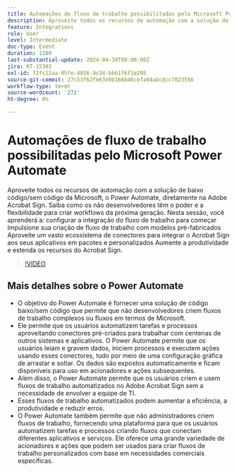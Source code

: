 ```yaml
---
title: Automações de fluxo de trabalho possibilitadas pelo Microsoft Power Automate
description: Aproveite todos os recursos de automação com a solução de baixo código/sem código da Microsoft, o Power Automate, diretamente na Adobe Acrobat Sign.
feature: Integrations
role: User
level: Intermediate
doc-type: Event
duration: 1109
last-substantial-update: 2024-04-30T00:00:00Z
jira: KT-15303
exl-id: 72fc12aa-05fe-4856-9c34-bb61f6f3a295
source-git-commit: 27c53f62fe63e9b166b46cefa04abcdcc7823556
workflow-type: tm+mt
source-wordcount: '272'
ht-degree: 0%

---
```


# Automações de fluxo de trabalho possibilitadas pelo Microsoft Power Automate

Aproveite todos os recursos de automação com a solução de baixo código/sem código da Microsoft, o Power Automate, diretamente na Adobe Acrobat Sign. Saiba como os não desenvolvedores têm o poder e a flexibilidade para criar workflows da próxima geração. Nesta sessão, você aprenderá a: configurar a integração do fluxo de trabalho para começar Impulsione sua criação de fluxo de trabalho com modelos pré-fabricados Aproveite um vasto ecossistema de conectores para integrar o Acrobat Sign aos seus aplicativos em pacotes e personalizados Aumente a produtividade e estenda os recursos do Acrobat Sign.

>[!VIDEO](https://video.tv.adobe.com/v/3428194/?learn=on)

## Mais detalhes sobre o Power Automate

* O objetivo do Power Automate é fornecer uma solução de código baixo/sem código que permite que não desenvolvedores criem fluxos de trabalho complexos ou fluxos em termos de Microsoft.
* Ele permite que os usuários automatizem tarefas e processos aproveitando conectores pré-criados para trabalhar com centenas de outros sistemas e aplicativos. O Power Automate permite que os usuários leiam e gravem dados, iniciem processos e executem ações usando esses conectores, tudo por meio de uma configuração gráfica de arrastar e soltar. Os dados são expostos automaticamente e ficam disponíveis para uso em acionadores e ações subsequentes.
* &#x200B;Além disso, o Power Automate permite que os usuários criem e usem fluxos de trabalho automatizados no Adobe Acrobat Sign sem a necessidade de envolver a equipe de TI.
* Esses fluxos de trabalho automatizados podem aumentar a eficiência, a produtividade e reduzir erros.
* O Power Automate também permite que não administradores criem fluxos de trabalho, fornecendo uma plataforma para que os usuários automatizem tarefas e processos criando fluxos que conectam diferentes aplicativos e serviços. Ele oferece uma grande variedade de acionadores e ações que podem ser usados para criar fluxos de trabalho personalizados com base em necessidades comerciais específicas.
